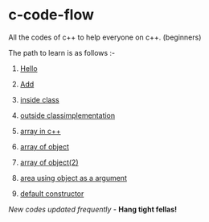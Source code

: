 # c-code-flow
All the codes of c++ to help everyone on c++. (beginners) 

The path to learn is as follows :-
1. [Hello](http://bit.ly/hello-cpp)

2. [Add](http://bit.ly/add-cpp)

3. [inside class](http://bit.ly/inside-class)

4. [outside classimplementation](http://bit.ly/outside-class)

5. [array in c++](https://github.com/code-mazdor/lorem-ipsum.cpp-/blob/master/array%20in%20c%20%2B%2B.cpp)
6. [array of object]( https://github.com/code-mazdor/lorem-ipsum.cpp-/blob/master/array%20of%20objects.cpp)

7. [ array of object(2)]( https://github.com/code-mazdor/lorem-ipsum.cpp-/blob/master/array%20of%20object%20(2).cpp)

8. [area using object as a argument]( https://github.com/code-mazdor/lorem-ipsum.cpp-/blob/master/area%20using%20object%20as%20a%20argument.cpp)
9. [default constructor]( https://github.com/code-mazdor/lorem-ipsum.cpp-/tree/master/defaut%20constructor)

*New codes updated frequently -*  __Hang tight fellas!__

